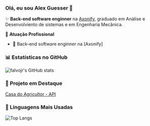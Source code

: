 ### Olá, eu sou Alex Guesser 👋

✨ **Back-end software enginner** na [Axonify](https://axonify.com), graduado em Análise e Desenvolviento de sistemas e em Engenharia Mecânica.

🏢 **Atuação Profissional**
- 🚀 Back-end software enginner na [Axonify]

### 📊 Estatísticas no GitHub

![falvojr's GitHub stats](https://github-readme-stats.vercel.app/api?username=AlexGuesser&show_icons=true&theme=dracula)

### 📌 Projeto em Destaque

[Casa do Agricultor - API](https://github.com/AlexGuesser/casadoagricultor-api)


### 🚀 Linguagens Mais Usadas

![Top Langs](https://github-readme-stats.vercel.app/api/top-langs/?username=AlexGuesser&layout=compact)
